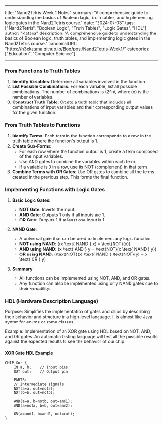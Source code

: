 
---

title: "Nand2Tetris Week 1 Notes"
summary: "A comprehensive guide to understanding the basics of Boolean logic, truth tables, and implementing logic gates in the Nand2Tetris course."
date: "2024-07-03"
tags: ["Nand2Tetris", "Boolean Logic", "Truth Tables", "Logic Gates", "HDL"]
author: "Katana"
description: "A comprehensive guide to understanding the basics of Boolean logic, truth tables, and implementing logic gates in the Nand2Tetris course."
canonicalURL: "https://h3xkatana.github.io/Blog/post/Nand2Tetris-Week1/"
categories: ["Education", "Computer Science"]

---

### From Functions to Truth Tables
1. **Identify Variables**: Determine all variables involved in the function.
2. **List Possible Combinations**: For each variable, list all possible combinations. The number of combinations is \(2^n\), where \(n\) is the number of variables.
3. **Construct Truth Table**: Create a truth table that includes all combinations of input variables and their corresponding output values for the given function.

### From Truth Tables to Functions
1. **Identify Terms**: Each term in the function corresponds to a row in the truth table where the function's output is 1.
2. **Create Sub-Forms**:
    - For each row where the function output is 1, create a term composed of the input variables.
    - Use AND gates to combine the variables within each term.
    - If a variable is 0 in a row, use its NOT (complement) in that term.
3. **Combine Terms with OR Gates**: Use OR gates to combine all the terms created in the previous step. This forms the final function.

### Implementing Functions with Logic Gates
1. **Basic Logic Gates**:
    - **NOT Gate**: Inverts the input.
    - **AND Gate**: Outputs 1 only if all inputs are 1.
    - **OR Gate**: Outputs 1 if at least one input is 1.

2. **NAND Gate**:
    - A universal gate that can be used to implement any logic function.
    - **NOT using NAND**: \((x \text{ NAND } x) = \text{NOT}(x)\)
    - **AND using NAND**: \(x \text{ AND } y = \text{NOT}(x \text{ NAND } y)\)
    - **OR using NAND**: \(\text{NOT}(x) \text{ NAND } \text{NOT}(y) = x \text{ OR } y\)

3. **Summary**:
    - All functions can be implemented using NOT, AND, and OR gates.
    - Any function can also be implemented using only NAND gates due to their versatility.

### HDL (Hardware Description Language)
Purpose: Simplifies the implementation of gates and chips by describing their behavior and structure in a high-level language. It is almost like Java syntax for enums or some classes.

Example: Implementation of an XOR gate using HDL based on NOT, AND, and OR gates. An automatic testing language will test all the possible results against the expected results to see the behavior of our chip.

#### XOR Gate HDL Example
```hdl
CHIP Xor {
    IN a, b;    // Input pins
    OUT out;    // Output pin

    PARTS:
    // Intermediate signals
    NOT(a=a, out=nota);
    NOT(b=b, out=notb);

    AND(a=a, b=notb, out=and1);
    AND(a=nota, b=b, out=and2);

    OR(a=and1, b=and2, out=out);
}
```